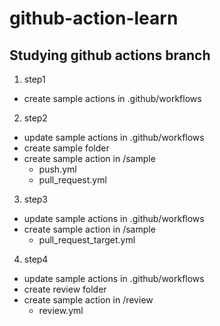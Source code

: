 # github-action-learn

## Studying github actions branch
1. step1
  - create sample actions in .github/workflows

2. step2
  - update sample actions in .github/workflows
  - create sample folder
  - create sample action in /sample
    - push.yml
    - pull_request.yml
3. step3
  - update sample actions in .github/workflows
  - create sample action in /sample
    - pull_request_target.yml
4. step4
  - update sample actions in .github/workflows
  - create review folder
  - create sample action in /review
    - review.yml